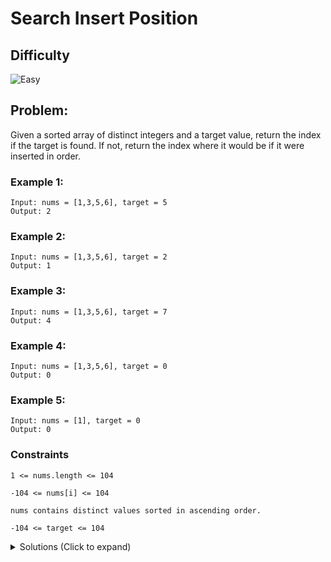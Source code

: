 # Search Insert Position

## Difficulty

![Easy](https://img.shields.io/badge/easy-5cb85c?style=for-the-badge&logoColor=white)

## Problem:

Given a sorted array of distinct integers and a target value, return the index if the target is found. If not, return the index where it would be if it were inserted in order.

### Example 1:

```
Input: nums = [1,3,5,6], target = 5
Output: 2
```

### Example 2:

```
Input: nums = [1,3,5,6], target = 2
Output: 1
```

### Example 3:

```
Input: nums = [1,3,5,6], target = 7
Output: 4
```

### Example 4:

```
Input: nums = [1,3,5,6], target = 0
Output: 0
```

### Example 5:

```
Input: nums = [1], target = 0
Output: 0
```

### Constraints

`1 <= nums.length <= 104`

`-104 <= nums[i] <= 104`

`nums contains distinct values sorted in ascending order.`

`-104 <= target <= 104`

<details>
  <summary>Solutions (Click to expand)</summary>

### Explanation

##### Binary Search

Here we want to find the index of the target or the closest number to `target` in the array that is greater than `target`. This index will be the position of target after shifting all of the greater elements to the right

```
target = 2

nums = [1,3,5,6]
          ^     // number at index is the next greatest number

[1,2,3,5,6] // new array after insertion
   ^
```

If all the numbers in the array are less than `target`, then target will simply be appended to the end

```
target = 7

nums = [1,3,5,6]
               ^

[1,3,5,6,7]
```

We can do this by iterating over the array and finding the index we can insert `target` but this has a time complexity of `O(N)`. Since the array is already sorted we can perform a binary search on the array to find this position instead.

```
target = 2

nums = [1,3,5,6]
        ^ ^    ^

[1,3,5,6] // move right pointer to mid
 ^ ^   ^

[1,3,5,6] // move left pointer to mid
 ^ ^
 ^

[1,3,5,6]
   ^     // 1 is the index

[1,2,3,5,6] // new array after insertion
```

Time: `O(log N)`

Space: `O(1)`

- [JavaScript](./search-insert-position.js)
- [TypeScript](./search-insert-position.ts)
- [Java](./search-insert-position.java)
- [Go](./search-insert-position.go)
</details>
